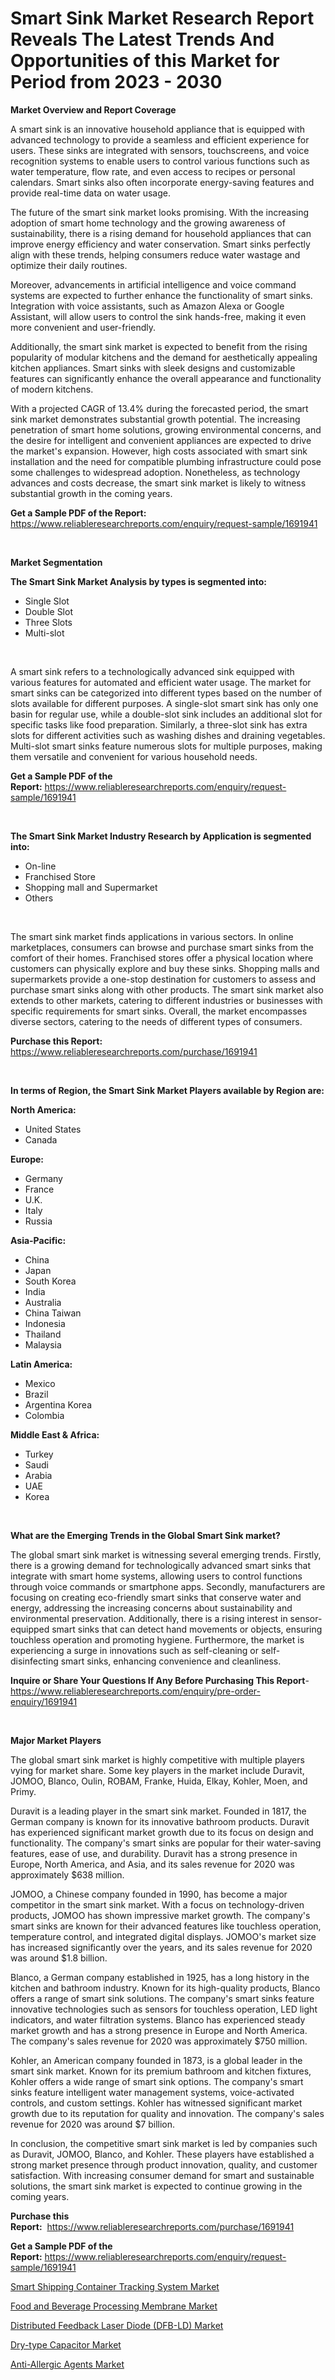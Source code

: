 <p><h1>Smart Sink Market Research Report Reveals The Latest Trends And Opportunities of this Market for Period from 2023 - 2030</h1></p><p><strong>Market Overview and Report Coverage</strong></p>
<p><p>A smart sink is an innovative household appliance that is equipped with advanced technology to provide a seamless and efficient experience for users. These sinks are integrated with sensors, touchscreens, and voice recognition systems to enable users to control various functions such as water temperature, flow rate, and even access to recipes or personal calendars. Smart sinks also often incorporate energy-saving features and provide real-time data on water usage.</p><p>The future of the smart sink market looks promising. With the increasing adoption of smart home technology and the growing awareness of sustainability, there is a rising demand for household appliances that can improve energy efficiency and water conservation. Smart sinks perfectly align with these trends, helping consumers reduce water wastage and optimize their daily routines.</p><p>Moreover, advancements in artificial intelligence and voice command systems are expected to further enhance the functionality of smart sinks. Integration with voice assistants, such as Amazon Alexa or Google Assistant, will allow users to control the sink hands-free, making it even more convenient and user-friendly.</p><p>Additionally, the smart sink market is expected to benefit from the rising popularity of modular kitchens and the demand for aesthetically appealing kitchen appliances. Smart sinks with sleek designs and customizable features can significantly enhance the overall appearance and functionality of modern kitchens.</p><p>With a projected CAGR of 13.4% during the forecasted period, the smart sink market demonstrates substantial growth potential. The increasing penetration of smart home solutions, growing environmental concerns, and the desire for intelligent and convenient appliances are expected to drive the market's expansion. However, high costs associated with smart sink installation and the need for compatible plumbing infrastructure could pose some challenges to widespread adoption. Nonetheless, as technology advances and costs decrease, the smart sink market is likely to witness substantial growth in the coming years.</p></p>
<p><strong>Get a Sample PDF of the Report:</strong> <a href="https://www.reliableresearchreports.com/enquiry/request-sample/1691941">https://www.reliableresearchreports.com/enquiry/request-sample/1691941</a></p>
<p>&nbsp;</p>
<p><strong>Market Segmentation</strong></p>
<p><strong>The Smart Sink Market Analysis by types is segmented into:</strong></p>
<p><ul><li>Single Slot</li><li>Double Slot</li><li>Three Slots</li><li>Multi-slot</li></ul></p>
<p>&nbsp;</p>
<p><p>A smart sink refers to a technologically advanced sink equipped with various features for automated and efficient water usage. The market for smart sinks can be categorized into different types based on the number of slots available for different purposes. A single-slot smart sink has only one basin for regular use, while a double-slot sink includes an additional slot for specific tasks like food preparation. Similarly, a three-slot sink has extra slots for different activities such as washing dishes and draining vegetables. Multi-slot smart sinks feature numerous slots for multiple purposes, making them versatile and convenient for various household needs.</p></p>
<p><strong>Get a Sample PDF of the Report:</strong>&nbsp;<a href="https://www.reliableresearchreports.com/enquiry/request-sample/1691941">https://www.reliableresearchreports.com/enquiry/request-sample/1691941</a></p>
<p>&nbsp;</p>
<p><strong>The Smart Sink Market Industry Research by Application is segmented into:</strong></p>
<p><ul><li>On-line</li><li>Franchised Store</li><li>Shopping mall and Supermarket</li><li>Others</li></ul></p>
<p>&nbsp;</p>
<p><p>The smart sink market finds applications in various sectors. In online marketplaces, consumers can browse and purchase smart sinks from the comfort of their homes. Franchised stores offer a physical location where customers can physically explore and buy these sinks. Shopping malls and supermarkets provide a one-stop destination for customers to assess and purchase smart sinks along with other products. The smart sink market also extends to other markets, catering to different industries or businesses with specific requirements for smart sinks. Overall, the market encompasses diverse sectors, catering to the needs of different types of consumers.</p></p>
<p><strong>Purchase this Report:</strong>&nbsp; <a href="https://www.reliableresearchreports.com/purchase/1691941">https://www.reliableresearchreports.com/purchase/1691941</a></p>
<p>&nbsp;</p>
<p><strong>In terms of Region, the Smart Sink Market Players available by Region are:</strong></p>
<p>
    <p> <strong> North America: </strong>
        <ul>
            <li>United States</li>
            <li>Canada</li>
        </ul>
        </p> 
    <p> <strong> Europe: </strong>
        <ul>
            <li>Germany</li>
            <li>France</li>
            <li>U.K.</li>
            <li>Italy</li>
            <li>Russia</li>
        </ul>
        </p> 
    <p> <strong> Asia-Pacific: </strong>
        <ul>
            <li>China</li>
            <li>Japan</li>
            <li>South Korea</li>
            <li>India</li>
            <li>Australia</li>
            <li>China Taiwan</li>
            <li>Indonesia</li>
            <li>Thailand</li>
            <li>Malaysia</li>
        </ul>
        </p> 
    <p> <strong> Latin America: </strong>
        <ul>
            <li>Mexico</li>
            <li>Brazil</li>
            <li>Argentina Korea</li>
            <li>Colombia</li>
        </ul>
        </p> 
    <p> <strong> Middle East & Africa: </strong>
        <ul>
            <li>Turkey</li>
            <li>Saudi</li>
            <li>Arabia</li>
            <li>UAE</li>
            <li>Korea</li>
        </ul>
    </p>
    </p>
<p>&nbsp;</p>
<p><strong>What are the Emerging Trends in the Global Smart Sink market?</strong></p>
<p><p>The global smart sink market is witnessing several emerging trends. Firstly, there is a growing demand for technologically advanced smart sinks that integrate with smart home systems, allowing users to control functions through voice commands or smartphone apps. Secondly, manufacturers are focusing on creating eco-friendly smart sinks that conserve water and energy, addressing the increasing concerns about sustainability and environmental preservation. Additionally, there is a rising interest in sensor-equipped smart sinks that can detect hand movements or objects, ensuring touchless operation and promoting hygiene. Furthermore, the market is experiencing a surge in innovations such as self-cleaning or self-disinfecting smart sinks, enhancing convenience and cleanliness.</p></p>
<p><strong>Inquire or Share Your Questions If Any Before Purchasing This Report</strong>- <a href="https://www.reliableresearchreports.com/enquiry/pre-order-enquiry/1691941">https://www.reliableresearchreports.com/enquiry/pre-order-enquiry/1691941</a></p>
<p>&nbsp;</p>
<p><strong>Major Market Players</strong></p>
<p><p>The global smart sink market is highly competitive with multiple players vying for market share. Some key players in the market include Duravit, JOMOO, Blanco, Oulin, ROBAM, Franke, Huida, Elkay, Kohler, Moen, and Primy.</p><p>Duravit is a leading player in the smart sink market. Founded in 1817, the German company is known for its innovative bathroom products. Duravit has experienced significant market growth due to its focus on design and functionality. The company's smart sinks are popular for their water-saving features, ease of use, and durability. Duravit has a strong presence in Europe, North America, and Asia, and its sales revenue for 2020 was approximately $638 million.</p><p>JOMOO, a Chinese company founded in 1990, has become a major competitor in the smart sink market. With a focus on technology-driven products, JOMOO has shown impressive market growth. The company's smart sinks are known for their advanced features like touchless operation, temperature control, and integrated digital displays. JOMOO's market size has increased significantly over the years, and its sales revenue for 2020 was around $1.8 billion.</p><p>Blanco, a German company established in 1925, has a long history in the kitchen and bathroom industry. Known for its high-quality products, Blanco offers a range of smart sink solutions. The company's smart sinks feature innovative technologies such as sensors for touchless operation, LED light indicators, and water filtration systems. Blanco has experienced steady market growth and has a strong presence in Europe and North America. The company's sales revenue for 2020 was approximately $750 million.</p><p>Kohler, an American company founded in 1873, is a global leader in the smart sink market. Known for its premium bathroom and kitchen fixtures, Kohler offers a wide range of smart sink options. The company's smart sinks feature intelligent water management systems, voice-activated controls, and custom settings. Kohler has witnessed significant market growth due to its reputation for quality and innovation. The company's sales revenue for 2020 was around $7 billion.</p><p>In conclusion, the competitive smart sink market is led by companies such as Duravit, JOMOO, Blanco, and Kohler. These players have established a strong market presence through product innovation, quality, and customer satisfaction. With increasing consumer demand for smart and sustainable solutions, the smart sink market is expected to continue growing in the coming years.</p></p>
<p><strong>Purchase this Report:</strong>&nbsp;&nbsp;<a href="https://www.reliableresearchreports.com/purchase/1691941">https://www.reliableresearchreports.com/purchase/1691941</a></p>
<p></p>
<p><strong>Get a Sample PDF of the Report:</strong>&nbsp;<a href="https://www.reliableresearchreports.com/enquiry/request-sample/1691941">https://www.reliableresearchreports.com/enquiry/request-sample/1691941</a></p>
<p><p><a href="https://www.linkedin.com/pulse/smart-shipping-container-tracking-system-market-size-share-4blge/">Smart Shipping Container Tracking System Market</a></p><p><a href="https://www.linkedin.com/pulse/food-beverage-processing-membrane-market-size-share-amp-trends-y9z0e/">Food and Beverage Processing Membrane Market</a></p><p><a href="https://medium.com/@bartlakin/distributed-feedback-laser-diode-dfb-ld-market-focuses-on-market-share-size-and-projected-5f057df071d1">Distributed Feedback Laser Diode (DFB-LD) Market</a></p><p><a href="https://medium.com/@zoeyjohns1903/dry-type-capacitor-market-analysis-its-cagr-market-segmentation-and-global-industry-overview-21a16615226d">Dry-type Capacitor Market</a></p><p><a href="https://www.linkedin.com/pulse/anti-allergic-agents-market-size-2023-2030-global-industrial-uk7be/">Anti-Allergic Agents Market</a></p></p>